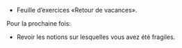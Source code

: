 * Feuille d’exercices «Retour de vacances».

Pour la prochaine fois:

* Revoir les notions sur lesquelles vous avez été fragiles.
